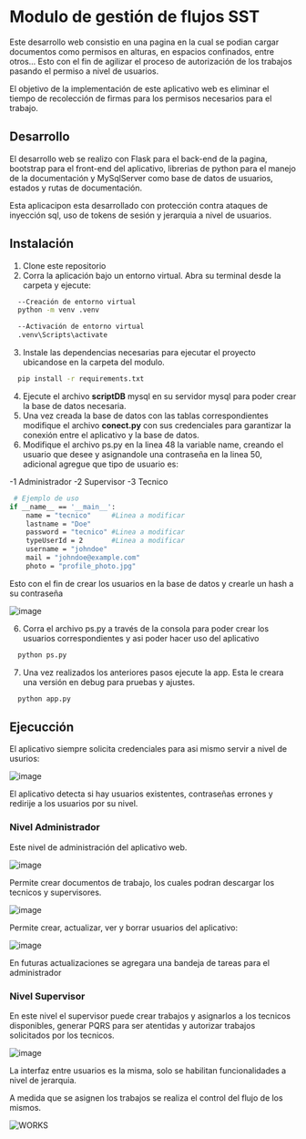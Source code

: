 # Modulo de gestión de flujos SST

Este desarrollo web consistio en una pagina en la cual se podian cargar documentos como permisos en alturas, en espacios confinados, entre otros... Esto con el fin de agilizar el proceso de autorización de los trabajos pasando el permiso a nivel de usuarios. 

El objetivo de la implementación de este aplicativo web es eliminar el tiempo de recolección de firmas para los permisos necesarios para el trabajo. 


## Desarrollo 
El desarrollo web se realizo con Flask para el back-end de la pagina, bootstrap para el front-end del aplicativo, librerias de python para el manejo de la documentación y MySqlServer como base de datos de usuarios, estados y rutas de documentación.

Esta aplicacipon esta desarrollado con protección contra ataques de inyección sql, uso de tokens de sesión y jerarquia a nivel de usuarios. 

## Instalación 

1) Clone este repositorio
2) Corra la aplicación bajo un entorno virtual. Abra su terminal desde la carpeta y ejecute:
```bash
  --Creación de entorno virtual
  python -m venv .venv

  --Activación de entorno virtual
  .venv\Scripts\activate
```
3) Instale las dependencias necesarias para ejecutar el proyecto ubicandose en la carpeta del modulo.

```bash
  pip install -r requirements.txt
```
4) Ejecute el archivo **scriptDB** mysql en su servidor mysql para poder crear la base de datos necesaria.
5) Una vez creada la base de datos con las tablas correspondientes modifique el archivo **conect.py** con sus credenciales para garantizar la conexión entre el aplicativo y la base de datos.
5) Modifique el archivo ps.py en la linea 48 la variable name, creando el usuario que desee y asignandole una contraseña en la linea 50, adicional agregue que tipo de usuario es:

-1 Administrador
-2 Supervisor
-3 Tecnico

```bash
 # Ejemplo de uso
if __name__ == '__main__':
    name = "tecnico"     #Linea a modificar
    lastname = "Doe"
    password = "tecnico" #Linea a modificar
    typeUserId = 2       #Linea a modificar
    username = "johndoe"
    mail = "johndoe@example.com"
    photo = "profile_photo.jpg"
```
Esto con el fin de crear los usuarios en la base de datos y crearle un hash a su contraseña

![image](https://github.com/user-attachments/assets/70f56a12-991d-4b80-ba2d-b34a9e1d7281)

6) Corra el archivo ps.py a través de la consola para poder crear los usuarios correspondientes y asi poder hacer uso del aplicativo

```bash
  python ps.py
```

7) Una vez realizados los anteriores pasos ejecute la app. Esta le creara una versión en debug para pruebas y ajustes.

```bash
  python app.py
```

## Ejecucción 

El aplicativo siempre solicita credenciales para asi mismo servir a nivel de usurios:

![image](https://github.com/user-attachments/assets/135d26a9-f6cc-43d2-83d3-de1af6cf6b8a)

El aplicativo detecta si hay usuarios existentes, contraseñas errones y redirije a los usuarios por su nivel.

### Nivel Administrador
Este nivel de administración del aplicativo web. 

![image](https://github.com/user-attachments/assets/d4b972b3-ef97-4372-905b-4a040df3e051)

Permite crear documentos de trabajo, los cuales podran descargar los tecnicos y supervisores.

![image](https://github.com/user-attachments/assets/e0992288-83f1-4c9a-a446-0aef10daf504)

Permite crear, actualizar, ver y borrar usuarios del aplicativo:

![image](https://github.com/user-attachments/assets/3ef7092c-2db9-4421-be52-ce868bb5bd96)

En futuras actualizaciones se agregara una bandeja de tareas para el administrador

### Nivel Supervisor

En este nivel el supervisor puede crear trabajos y asignarlos a los tecnicos disponibles, generar PQRS para ser atentidas y autorizar trabajos solicitados por los tecnicos.

![image](https://github.com/user-attachments/assets/02a715b7-3545-498a-8c61-2ce1c2212e9f)

La interfaz entre usuarios es la misma, solo se habilitan funcionalidades a nivel de jerarquia.

A medida que se asignen los trabajos se realiza el control del flujo de los mismos.

![WORKS](https://github.com/user-attachments/assets/0cc7aadf-4710-4038-988c-f3a03460a347)



